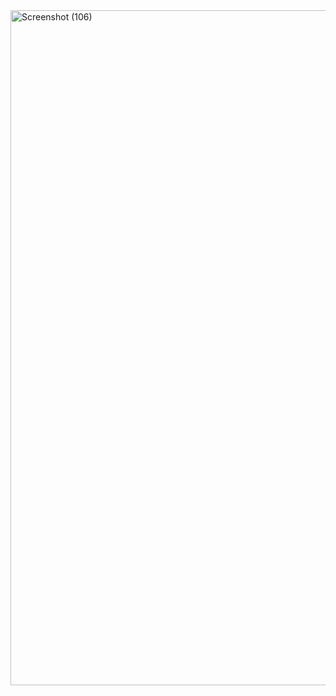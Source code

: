 <img width="1920" height="1080" alt="Screenshot (106)" src="https://github.com/user-attachments/assets/c50ffdbc-e54e-42ce-b1db-70e8e2f374e7" />
